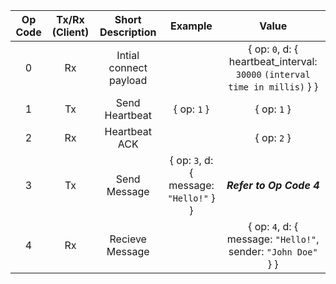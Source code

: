 | Op Code | Tx/Rx (Client) |   Short Description    |                 Example                 |                                    Value                                    |
| :-----: | :------------: | :--------------------: | :-------------------------------------: | :-------------------------------------------------------------------------: |
|    0    |       Rx       | Intial connect payload |                                         | { op: `0`, d: { heartbeat_interval: `30000` `(interval time in millis)` } } |
|    1    |       Tx       |     Send Heartbeat     |               { op: `1` }               |                                 { op: `1` }                                 |
|    2    |       Rx       |     Heartbeat ACK      |                                         |                                 { op: `2` }                                 |
|    3    |       Tx       |      Send Message      | { op: `3`, d: { message: `"Hello!"` } } |                          **_Refer to Op Code 4_**                           |
|    4    |       Rx       |    Recieve Message     |                                         |        { op: `4`, d: { message: `"Hello!"`, sender: `"John Doe"` } }        |
